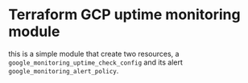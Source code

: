 # Terraform GCP uptime monitoring module

this is a simple module that create two resources, a `google_monitoring_uptime_check_config`
and its alert `google_monitoring_alert_policy`.
